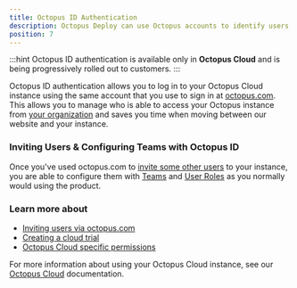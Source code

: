 ```yaml
---
title: Octopus ID Authentication
description: Octopus Deploy can use Octopus accounts to identify users.
position: 7
---
```


:::hint
Octopus ID authentication is available only in **Octopus Cloud** and is being progressively rolled out to customers.
:::

Octopus ID authentication allows you to log in to your Octopus Cloud instance using the same account that you use to sign in at [octopus.com](https://octopus.com). This allows you to manage who is able to access your Octopus instance from [your organization](https://octopus.com/organization/) and saves you time when moving between our website and your instance.

### Inviting Users & Configuring Teams with Octopus ID

Once you've used octopus.com to [invite some other users](/docs/octopus-cloud/index.md#OctopusCloud-Invitingusers) to your instance, you are able to configure them with [Teams](/docs/administration/managing-users-and-teams/index.md) and [User Roles](/docs/administration/managing-users-and-teams/user-roles.md) as you normally would using the product.

### Learn more about

* [Inviting users via octopus.com](/docs/octopus-cloud/index.md#OctopusCloud-Invitingusers)
* [Creating a cloud trial](/docs/octopus-cloud/index.md#OctopusCloud-GettingStarted)
* [Octopus Cloud specific permissions](/docs/octopus-cloud/permissions.md)

For more information about using your Octopus Cloud instance, see our [Octopus Cloud](/docs/octopus-cloud/index.md) documentation.